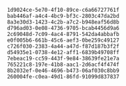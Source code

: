 
                1d9024ce-5e70-4f10-89ce-c6a66727761f
                bab446af-a4c4-4bc9-bf3c-2803c47da2bd
                8a3e30d3-1423-4c2b-a7c2-b948eaf56d8b
                d796ad03-0e08-4736-9705-bcab4456d9a6
                2c69048d-7c09-4ac4-8791-542da4abbafb
                e0f005b6-661b-45c6-aef3-0be259c49127
                c726f030-2383-4a44-a47d-f87d187b3f2f
                d54935e1-0738-4e12-aff1-6839b49708ff
                7ebeac19-cc59-443f-9e84-38639fe21e7a
                765221c8-197e-41b8-aac1-2d6acf4f474f
                8b2032ef-0e46-4696-b473-06af030c8bb9
                260004fe-c0ea-49d1-86fd-91099d837837
                